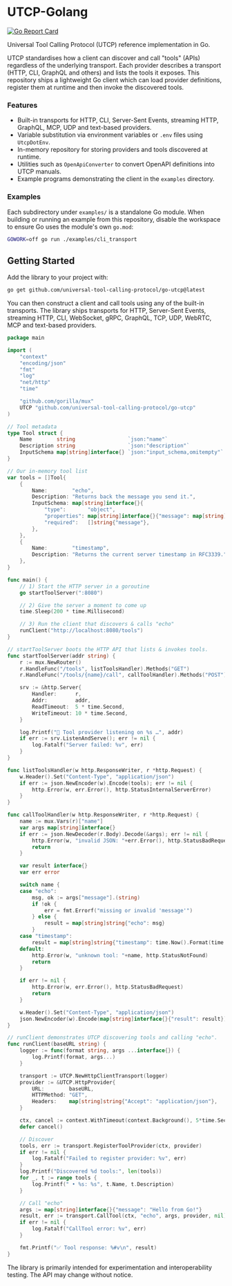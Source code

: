 # UTCP-Golang
[![Go Report Card](https://goreportcard.com/badge/github.com/universal-tool-calling-protocol/go-utcp)](https://goreportcard.com/report/github.com/universal-tool-calling-protocol/go-utcp)

Universal Tool Calling Protocol (UTCP) reference implementation in Go.

UTCP standardises how a client can discover and call "tools" (APIs)
regardless of the underlying transport.  Each provider describes a
transport (HTTP, CLI, GraphQL and others) and lists the tools it
exposes.  This repository ships a lightweight Go client which can load
provider definitions, register them at runtime and then invoke the
discovered tools.

### Features

* Built-in transports for HTTP, CLI, Server-Sent Events, streaming HTTP,
  GraphQL, MCP, UDP and text-based providers.
* Variable substitution via environment variables or `.env` files using
  `UtcpDotEnv`.
* In-memory repository for storing providers and tools discovered at
  runtime.
* Utilities such as `OpenApiConverter` to convert OpenAPI definitions
  into UTCP manuals.
* Example programs demonstrating the client in the `examples` directory.

### Examples

Each subdirectory under `examples/` is a standalone Go module. When
building or running an example from this repository, disable the
workspace to ensure Go uses the module's own `go.mod`:

```sh
GOWORK=off go run ./examples/cli_transport
```

## Getting Started

Add the library to your project with:

```sh
go get github.com/universal-tool-calling-protocol/go-utcp@latest
```

You can then construct a client and call tools using any of the built-in
transports. The library ships transports for HTTP, Server-Sent Events,
streaming HTTP, CLI, WebSocket, gRPC, GraphQL, TCP, UDP, WebRTC, MCP and
text-based providers.

```go
package main

import (
	"context"
	"encoding/json"
	"fmt"
	"log"
	"net/http"
	"time"

	"github.com/gorilla/mux"
	UTCP "github.com/universal-tool-calling-protocol/go-utcp"
)

// Tool metadata
type Tool struct {
	Name        string                 `json:"name"`
	Description string                 `json:"description"`
	InputSchema map[string]interface{} `json:"input_schema,omitempty"`
}

// Our in‑memory tool list
var tools = []Tool{
	{
		Name:        "echo",
		Description: "Returns back the message you send it.",
		InputSchema: map[string]interface{}{
			"type":       "object",
			"properties": map[string]interface{}{"message": map[string]string{"type": "string"}},
			"required":   []string{"message"},
		},
	},
	{
		Name:        "timestamp",
		Description: "Returns the current server timestamp in RFC3339.",
	},
}

func main() {
	// 1) Start the HTTP server in a goroutine
	go startToolServer(":8080")

	// 2) Give the server a moment to come up
	time.Sleep(200 * time.Millisecond)

	// 3) Run the client that discovers & calls "echo"
	runClient("http://localhost:8080/tools")
}

// startToolServer boots the HTTP API that lists & invokes tools.
func startToolServer(addr string) {
	r := mux.NewRouter()
	r.HandleFunc("/tools", listToolsHandler).Methods("GET")
	r.HandleFunc("/tools/{name}/call", callToolHandler).Methods("POST")

	srv := &http.Server{
		Handler:      r,
		Addr:         addr,
		ReadTimeout:  5 * time.Second,
		WriteTimeout: 10 * time.Second,
	}

	log.Printf("🔧 Tool provider listening on %s …", addr)
	if err := srv.ListenAndServe(); err != nil {
		log.Fatalf("Server failed: %v", err)
	}
}

func listToolsHandler(w http.ResponseWriter, r *http.Request) {
	w.Header().Set("Content-Type", "application/json")
	if err := json.NewEncoder(w).Encode(tools); err != nil {
		http.Error(w, err.Error(), http.StatusInternalServerError)
	}
}

func callToolHandler(w http.ResponseWriter, r *http.Request) {
	name := mux.Vars(r)["name"]
	var args map[string]interface{}
	if err := json.NewDecoder(r.Body).Decode(&args); err != nil {
		http.Error(w, "invalid JSON: "+err.Error(), http.StatusBadRequest)
		return
	}

	var result interface{}
	var err error

	switch name {
	case "echo":
		msg, ok := args["message"].(string)
		if !ok {
			err = fmt.Errorf("missing or invalid 'message'")
		} else {
			result = map[string]string{"echo": msg}
		}
	case "timestamp":
		result = map[string]string{"timestamp": time.Now().Format(time.RFC3339)}
	default:
		http.Error(w, "unknown tool: "+name, http.StatusNotFound)
		return
	}

	if err != nil {
		http.Error(w, err.Error(), http.StatusBadRequest)
		return
	}

	w.Header().Set("Content-Type", "application/json")
	json.NewEncoder(w).Encode(map[string]interface{}{"result": result})
}

// runClient demonstrates UTCP discovering tools and calling "echo".
func runClient(baseURL string) {
	logger := func(format string, args ...interface{}) {
		log.Printf(format, args...)
	}

	transport := UTCP.NewHttpClientTransport(logger)
	provider := &UTCP.HttpProvider{
		URL:        baseURL,
		HTTPMethod: "GET",
		Headers:    map[string]string{"Accept": "application/json"},
	}

	ctx, cancel := context.WithTimeout(context.Background(), 5*time.Second)
	defer cancel()

	// Discover
	tools, err := transport.RegisterToolProvider(ctx, provider)
	if err != nil {
		log.Fatalf("Failed to register provider: %v", err)
	}
	log.Printf("Discovered %d tools:", len(tools))
	for _, t := range tools {
		log.Printf(" • %s: %s", t.Name, t.Description)
	}

	// Call "echo"
	args := map[string]interface{}{"message": "Hello from Go!"}
	result, err := transport.CallTool(ctx, "echo", args, provider, nil)
	if err != nil {
		log.Fatalf("CallTool error: %v", err)
	}

	fmt.Printf("✅ Tool response: %#v\n", result)
}
```

The library is primarily intended for experimentation and
interoperability testing.  The API may change without notice.
